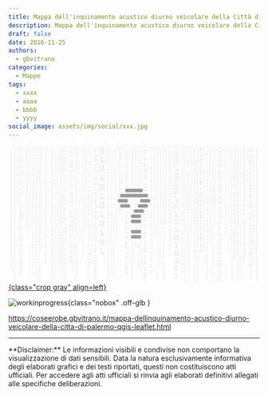 ```yaml
---
title: Mappa dell'inquinamento acustico diurno veicolare della Città di Palermo  - QGIS Leaflet
description: Mappa dell'inquinamento acustico diurno veicolare della Città di Palermo  - QGIS Leaflet
draft: false
date: 2016-11-25
authors:
  - gbvitrano
categories:
  - Mappe
tags:
  - xxxx
  - aaaa
  - bbbb
  - yyyy
social_image: assets/img/social/xxx.jpg
---
```

<style>
.md-typeset code { background-color: #fff0;}  
.md-typeset pre>code { background-color: #fff0;}  
</style>
[![inquinamento](xxx.jpg "Mappa dell'inquinamento acustico diurno veicolare della Città di Palermo  - QGIS Leaflet" ){class="crop gray" align=left}](index.md)

![workinprogress](https://coseerobe.it/assets/img/workinprogress.jpg "Work in progress"){class="nobox" .off-glb }
<!-- more -->

https://coseerobe.gbvitrano.it/mappa-dellinquinamento-acustico-diurno-veicolare-della-citta-di-palermo-qgis-leaflet.html

<hr>
**Disclaimer:** Le informazioni visibili e condivise non comportano la visualizzazione di dati sensibili. Data la natura esclusivamente informativa degli elaborati grafici e dei testi riportati, questi non costituiscono atti ufficiali. Per accedere agli atti ufficiali si rinvia agli elaborati definitivi allegati alle specifiche deliberazioni.